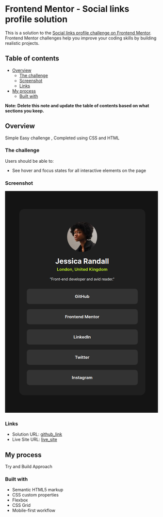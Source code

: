 # Frontend Mentor - Social links profile solution

This is a solution to the [Social links profile challenge on Frontend Mentor](https://www.frontendmentor.io/challenges/social-links-profile-UG32l9m6dQ). Frontend Mentor challenges help you improve your coding skills by building realistic projects. 

## Table of contents

- [Overview](#overview)
  - [The challenge](#the-challenge)
  - [Screenshot](#screenshot)
  - [Links](#links)
- [My process](#my-process)
  - [Built with](#built-with)
 

**Note: Delete this note and update the table of contents based on what sections you keep.**

## Overview
Simple Easy challenge , Completed using CSS and HTML

### The challenge

Users should be able to:

- See hover and focus states for all interactive elements on the page

### Screenshot

![Screenshot](./screenshot.png)

### Links

- Solution URL: [github_link](https://github.com/vb8146649/FrontEnd_Challenges/social-links-profile-main)
- Live Site URL: [live_site](https://vb8146649.github.io/FrontEnd_Challenges/social-links-profile-main/)

## My process
Try and Build Approach

### Built with

- Semantic HTML5 markup
- CSS custom properties
- Flexbox
- CSS Grid
- Mobile-first workflow


